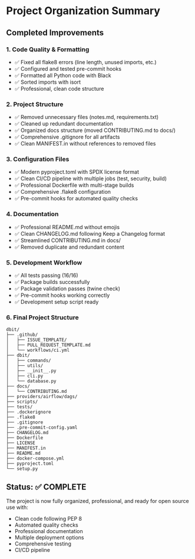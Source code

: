 # Project Organization Summary

## Completed Improvements

### 1. Code Quality & Formatting
- ✅ Fixed all flake8 errors (line length, unused imports, etc.)
- ✅ Configured and tested pre-commit hooks
- ✅ Formatted all Python code with Black
- ✅ Sorted imports with isort
- ✅ Professional, clean code structure

### 2. Project Structure
- ✅ Removed unnecessary files (notes.md, requirements.txt)
- ✅ Cleaned up redundant documentation
- ✅ Organized docs structure (moved CONTRIBUTING.md to docs/)
- ✅ Comprehensive .gitignore for all artifacts
- ✅ Clean MANIFEST.in without references to removed files

### 3. Configuration Files
- ✅ Modern pyproject.toml with SPDX license format
- ✅ Clean CI/CD pipeline with multiple jobs (test, security, build)
- ✅ Professional Dockerfile with multi-stage builds
- ✅ Comprehensive .flake8 configuration
- ✅ Pre-commit hooks for automated quality checks

### 4. Documentation
- ✅ Professional README.md without emojis
- ✅ Clean CHANGELOG.md following Keep a Changelog format
- ✅ Streamlined CONTRIBUTING.md in docs/
- ✅ Removed duplicate and redundant content

### 5. Development Workflow
- ✅ All tests passing (16/16)
- ✅ Package builds successfully
- ✅ Package validation passes (twine check)
- ✅ Pre-commit hooks working correctly
- ✅ Development setup script ready

### 6. Final Project Structure
```
dbit/
├── .github/
│   ├── ISSUE_TEMPLATE/
│   ├── PULL_REQUEST_TEMPLATE.md
│   └── workflows/ci.yml
├── dbit/
│   ├── commands/
│   ├── utils/
│   ├── __init__.py
│   ├── cli.py
│   └── database.py
├── docs/
│   └── CONTRIBUTING.md
├── providers/airflow/dags/
├── scripts/
├── tests/
├── .dockerignore
├── .flake8
├── .gitignore
├── .pre-commit-config.yaml
├── CHANGELOG.md
├── Dockerfile
├── LICENSE
├── MANIFEST.in
├── README.md
├── docker-compose.yml
├── pyproject.toml
└── setup.py
```

## Status: ✅ COMPLETE
The project is now fully organized, professional, and ready for open source use with:
- Clean code following PEP 8
- Automated quality checks
- Professional documentation
- Multiple deployment options
- Comprehensive testing
- CI/CD pipeline
